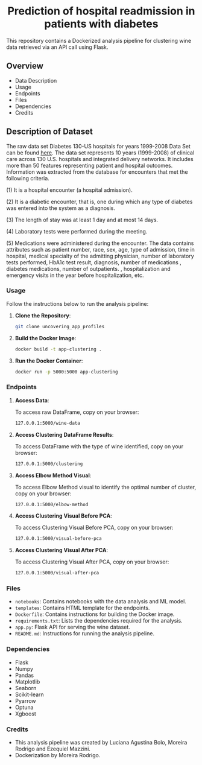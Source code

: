 # <h1 align=center> **Prediction of hospital readmission in patients with diabetes** </h1>

This repository contains a Dockerized analysis pipeline for clustering wine data retrieved via an API call using Flask.

## Overview
- Data Description
- Usage
- Endpoints
- Files
- Dependencies
- Credits

## Description of Dataset
The raw data set Diabetes 130-US hospitals for years 1999-2008 Data Set can be found [here](https://archive.ics.uci.edu/ml/datasets/Diabetes+130-US+hospitals+for+years+1999-2008#). The data set represents 10 years (1999-2008) of clinical care across 130 U.S. hospitals and integrated delivery networks. It includes more than 50 features representing patient and hospital outcomes. Information was extracted from the database for encounters that met the following criteria.

(1) It is a hospital encounter (a hospital admission).

(2) It is a diabetic encounter, that is, one during which any type of diabetes was entered into the system as a diagnosis.

(3) The length of stay was at least 1 day and at most 14 days.

(4) Laboratory tests were performed during the meeting.

(5) Medications were administered during the encounter. The data contains attributes such as patient number, race, sex, age, type of admission, time in hospital, medical specialty of the admitting physician, number of laboratory tests performed, HbA1c test result, diagnosis, number of medications , diabetes medications, number of outpatients. , hospitalization and emergency visits in the year before hospitalization, etc.

### Usage

Follow the instructions below to run the analysis pipeline:

1. **Clone the Repository**:

    ```bash
    git clone uncovering_app_profiles
    ```

2. **Build the Docker Image**:

    ```bash
    docker build -t app-clustering .
    ```

3. **Run the Docker Container**:

    ```bash
    docker run -p 5000:5000 app-clustering
    ```

### Endpoints

1. **Access Data**:

    To access raw DataFrame, copy on your browser:
    ```bash
    127.0.0.1:5000/wine-data
    ```

2. **Access Clustering DataFrame Results**:

    To access DataFrame with the type of wine identified, copy on your browser:
    ```bash
    127.0.0.1:5000/clustering
    ```

3. **Access Elbow Method Visual**:

    To access Elbow Method visual to identify the optimal number of cluster, copy on your browser:
    ```bash
    127.0.0.1:5000/elbow-method
    ```

4. **Access Clustering Visual Before PCA**:

    To access Clustering Visual Before PCA, copy on your browser:
    ```bash
    127.0.0.1:5000/visual-before-pca
    ```
5. **Access Clustering Visual After PCA**:

    To access Clustering Visual After PCA, copy on your browser:
    ```bash
    127.0.0.1:5000/visual-after-pca
    ```

### Files

- `notebooks`: Contains notebooks with the data analysis and ML model.
- `templates`: Contains HTML template for the endpoints.
- `Dockerfile`: Contains instructions for building the Docker image.
- `requirements.txt`: Lists the dependencies required for the analysis.
- `app.py`: Flask API for serving the wine dataset.
- `README.md`: Instructions for running the analysis pipeline.

### Dependencies

- Flask
- Numpy
- Pandas 
- Matplotlib
- Seaborn
- Scikit-learn
- Pyarrow
- Optuna
- Xgboost

### Credits

- This analysis pipeline was created by Luciana Agustina Bolo, Moreira Rodrigo and Ezequiel Mazzini.
- Dockerization by Moreira Rodrigo.
